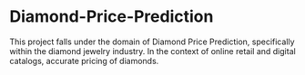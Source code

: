 # Diamond-Price-Prediction
This project falls under the domain of Diamond Price Prediction, specifically within the diamond jewelry industry. In the context of online retail and digital catalogs, accurate pricing of diamonds.
